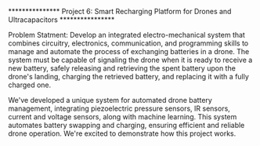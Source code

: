 *************** Project 6: Smart Recharging Platform for Drones and Ultracapacitors ****************

Problem Statment: Develop an integrated electro-mechanical system that combines circuitry, electronics, communication, and programming skills to manage and automate the process of exchanging batteries in a drone. The system must be capable of signaling the drone when it is ready to receive a new battery, safely releasing and retrieving the spent battery upon the drone's landing, charging the retrieved battery, and replacing it with a fully charged one.

We've developed a unique system for automated drone battery management, integrating piezoelectric pressure sensors, IR sensors, current and voltage sensors, along with machine learning. This system automates battery swapping and charging, ensuring efficient and reliable drone operation.  We're excited to demonstrate how this project works.
